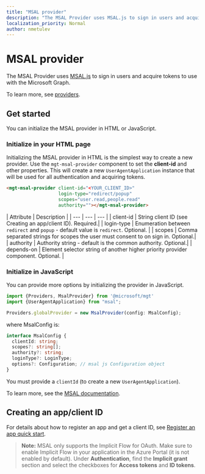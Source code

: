 ```yaml
---
title: "MSAL provider"
description: "The MSAL Provider uses MSAL.js to sign in users and acquire tokens to use with the Microsoft Graph"
localization_priority: Normal
author: nmetulev
---
```


# MSAL provider

The MSAL Provider uses [MSAL.js](https://github.com/AzureAD/microsoft-authentication-library-for-js) to sign in users and acquire tokens to use with the Microsoft Graph.

To learn more, see [providers](../providers.md).

## Get started

You can initialize the MSAL provider in HTML or JavaScript.

### Initialize in your HTML page

Initializing the MSAL provider in HTML is the simplest way to create a new provider. Use the `mgt-msal-provider` component to set the **client-id** and other properties. This will create a new `UserAgentApplication` instance that will be used for all authentication and acquiring tokens.

```html
<mgt-msal-provider client-id="<YOUR_CLIENT_ID>"
                   login-type="redirect/popup"
                   scopes="user.read,people.read"
                   authority=""></mgt-msal-provider>
```

| Attribute | Description |
| --- | --- | --- |
| client-id   | String client ID (see Creating an app/client ID). Required.|
| login-type  | Enumeration between `redirect` and `popup` - default value is `redirect`. Optional. |
| scopes  | Comma separated strings for scopes the user must consent to on sign in. Optional.|
| authority  | Authority string - default is the common authority. Optional.|
| depends-on | Element selector string of another higher priority provider component. Optional. |

### Initialize in JavaScript

You can provide more options by initializing the provider in JavaScript.

```ts
import {Providers, MsalProvider} from '@microsoft/mgt'
import {UserAgentApplication} from "msal";

Providers.globalProvider = new MsalProvider(config: MsalConfig);
```

where MsalConfig is:

```ts
interface MsalConfig {
  clientId: string;
  scopes?: string[];
  authority?: string;
  loginType?: LoginType;
  options?: Configuration; // msal js Configuration object
}
```

You must provide a `clientId` (to create a new `UserAgentApplication`).

To learn more, see the [MSAL documentation](https://github.com/AzureAD/microsoft-authentication-library-for-js/wiki/MSAL-basics).

## Creating an app/client ID

For details about how to register an app and get a client ID, see [Register an app quick start](https://docs.microsoft.com/azure/active-directory/develop/quickstart-register-app).

>**Note:** MSAL only supports the Implicit Flow for OAuth. Make sure to enable Implicit Flow in your application in the Azure Portal (it is not enabled by default). Under **Authentication**, find the **Implicit grant** section and select the checkboxes for **Access tokens** and **ID tokens**.
